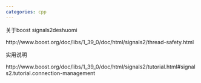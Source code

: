 ```yaml
---
categories: cpp
---
```

<p>关于boost signals2deshuomi <br /></p><p> http://www.boost.org/doc/libs/1_39_0/doc/html/signals2/thread-safety.html</p><p>实用说明 <br /></p><p>http://www.boost.org/doc/libs/1_39_0/doc/html/signals2/tutorial.html#signals2.tutorial.connection-management </p><p>&nbsp;</p>